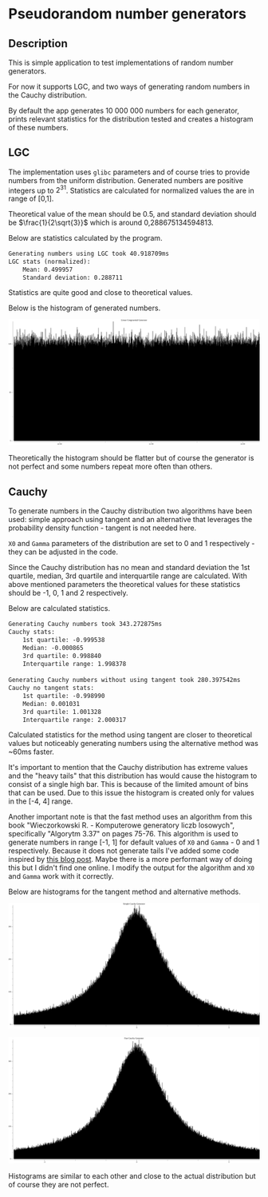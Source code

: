 # Pseudorandom number generators

## Description
This is simple application to test implementations of random number generators.

For now it supports LGC, and two ways of generating random numbers in the Cauchy distribution.

By default the app generates 10 000 000 numbers for each generator, prints relevant statistics for the distribution tested and creates a histogram of these numbers.

## LGC
The implementation uses `glibc` parameters and of course tries to provide numbers from the uniform distribution. Generated numbers are positive integers up to $2^{31}$. Statistics are calculated for normalized values the are in range of [0,1].

Theoretical value of the mean should be 0.5, and standard deviation should be $\frac{1}{2\sqrt{3}}$ which is around 0,288675134594813.

Below are statistics calculated by the program.
```
Generating numbers using LGC took 40.918709ms
LGC stats (normalized):
	Mean: 0.499957
	Standard deviation: 0.288711
```

Statistics are quite good and close to theoretical values.

Below is the histogram of generated numbers.

![](./plots/Linear%20Congruential%20Generator.png)

Theoretically the histogram should be flatter but of course the generator is not perfect and some numbers repeat more often than others.

## Cauchy

To generate numbers in the Cauchy distribution two algorithms have been used: simple approach using tangent and an alternative that leverages the probability density function - tangent is not needed here.

`X0` and `Gamma` parameters of the distribution are set to 0 and 1 respectively - they can be adjusted in the code.

Since the Cauchy distribution has no mean and standard deviation the 1st quartile, median, 3rd quartile and interquartile range are calculated. With above mentioned parameters the theoretical values for these statistics should be -1, 0, 1 and 2 respectively.

Below are calculated statistics.
```
Generating Cauchy numbers took 343.272875ms
Cauchy stats:
	1st quartile: -0.999538
	Median: -0.000865
	3rd quartile: 0.998840
	Interquartile range: 1.998378

Generating Cauchy numbers without using tangent took 280.397542ms
Cauchy no tangent stats:
	1st quartile: -0.998990
	Median: 0.001031
	3rd quartile: 1.001328
	Interquartile range: 2.000317
```

Calculated statistics for the method using tangent are closer to theoretical values but noticeably generating numbers using the alternative method was ~60ms faster.

It's important to mention that the Cauchy distribution has extreme values and the "heavy tails" that this distribution has would cause the histogram to consist of a single high bar. This is because of the limited amount of bins that can be used. Due to this issue the histogram is created only for values in the [-4, 4] range. 

Another important note is that the fast method uses an algorithm from this book "Wieczorkowski R. - Komputerowe generatory liczb losowych", specifically "Algorytm 3.37" on pages 75-76. This algorithm is used to generate numbers in range [-1, 1] for default values of `X0` and `Gamma` - 0 and 1 respectively. Because it does not generate tails I've added some code inspired by [this blog post](https://devzine.pl/2011/02/21/generator-liczb-pseudolosowych-cz-3-rozklad-cauchyego/). Maybe there is a more performant way of doing this but I didn't find one online. I modify the output for the algorithm and `X0` and `Gamma` work with it correctly.

Below are histograms for the tangent method and alternative methods.

![](plots/Simple%20Cauchy%20Generator.png)

![](plots/Fast%20Cauchy%20Generator.png)

Histograms are similar to each other and close to the actual distribution but of course they are not perfect.